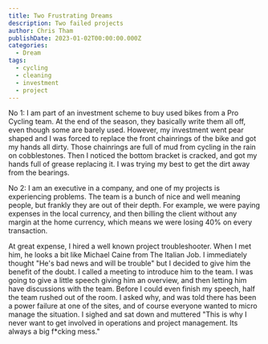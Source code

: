 ```yaml
---
title: Two Frustrating Dreams
description: Two failed projects
author: Chris Tham
publishDate: 2023-01-02T00:00:00.000Z
categories:
  - Dream
tags:
  - cycling
  - cleaning
  - investment
  - project
---
```


No 1: I am part of an investment scheme to buy used bikes from a Pro Cycling team. At the end of the season, they basically write them all off, even though some are barely used. However, my investment went pear shaped and I was forced to replace the front chainrings of the bike and got my hands all dirty. Those chainrings are full of mud from cycling in the rain on cobblestones. Then I noticed the bottom bracket is cracked, and got my hands full of grease replacing it. I was trying my best to get the dirt away from the bearings.

No 2: I am an executive in a company, and one of my projects is experiencing problems. The team is a bunch of nice and well meaning people, but frankly they are out of their depth. For example, we were paying expenses in the local currency, and then billing the client without any margin at the home currency, which means we were losing 40% on every transaction.

At great expense, I hired a well known project troubleshooter. When I met him, he looks a bit like Michael Caine from The Italian Job. I immediately thought "He's bad news and will be trouble" but I decided to give him the benefit of the doubt. I called a meeting to introduce him to the team. I was going to give a little speech giving him an overview, and then letting him have discussions with the team. Before I could even finish my speech, half the team rushed out of the room. I asked why, and was told there has been a power failure at one of the sites, and of course everyone wanted to micro manage the situation. I sighed and sat down and muttered "This is why I never want to get involved in operations and project management. Its always a big f*cking mess."